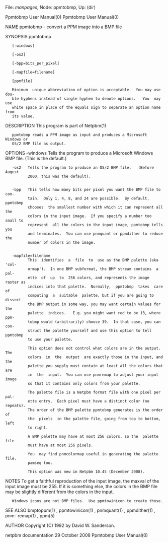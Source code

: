 File: *manpages*,  Node: ppmtobmp,  Up: (dir)

Ppmtobmp User Manual(0)                                Ppmtobmp User Manual(0)



NAME
       ppmtobmp - convert a PPM image into a BMP file


SYNOPSIS
       ppmtobmp

       [-windows]

       [-os2]

       [-bpp=bits_per_pixel]

       [-mapfile=filename]

       [ppmfile]

       Minimum  unique abbreviation of option is acceptable.  You may use dou-
       ble hyphens instead of single hyphen to denote options.   You  may  use
       white space in place of the equals sign to separate an option name from
       its value.



DESCRIPTION
       This program is part of Netpbm(1)

       ppmtobmp reads a PPM image as input and produces a Microsoft Windows or
       OS/2 BMP file as output.


OPTIONS
       -windows
              Tells  the  program  to  produce  a  Microsoft Windows BMP file.
              (This is the default.)


       -os2   Tells the program to produce an OS/2 BMP file.   (Before  August
              2000, this was the default).


       -bpp   This tells how many bits per pixel you want the BMP file to con-
              tain.  Only 1, 4, 8, and 24 are possible.  By default,  ppmtobmp
              chooses  the smallest number with which it can represent all the
              colors in the input image.  If you specify a number too small to
              represent  all the colors in the input image, ppmtobmp tells you
              and terminates.  You can use pnmquant or ppmdither to reduce the
              number of colors in the image.


       -mapfile=filename
              This  identifies  a  file  to  use as the BMP palette (aka 'col-
              ormap').  In one BMP subformat, the BMP stream contains  a  pal-
              ette  of  up  to  256 colors, and represents the image raster as
              indices into that palette.  Normally,  ppmtobmp  takes  care  of
              computing  a  suitable  palette, but if you are going to dissect
              the BMP output in some way, you may want certain values for  the
              palette  indices.   E.g. you might want red to be 13, where ppm-
              tobmp would (arbitrarily) choose 39.  In that case, you can con-
              struct the palette yourself and use this option to tell ppmtobmp
              to use your palette.

              This option does not control what colors are in the output.  The
              colors  in  the  output  are exactly those in the input, and the
              palette you supply must contain at least all the colors that are
              in  the  input.  You can use pnmremap to adjust your input image
              so that it contains only colors from your palette.

              The palette file is a Netpbm format file with one pixel per pal-
              ette entry.  Each pixel must have a distinct color (no repeats).
              The order of the BMP palette ppmtobmp generates is the order  of
              the  pixels  in the palette file, going from top to bottom, left
              to right.

              A BMP palette may have at most 256 colors, so the  palette  file
              must have at most 256 pixels.

              You  may find pnmcolormap useful in generating the palette file.
              pamseq too.

              This option was new in Netpbm 10.45 (December 2008).





NOTES
       To get a faithful reproduction of the input image, the  maxval  of  the
       input  image  must  be 255.  If it is something else, the colors in the
       BMP file may be slightly different from the colors in the input.

       Windows icons are not BMP files.  Use ppmtowinicon to create those.


SEE ALSO
       bmptoppm(1) , ppmtowinicon(1)  ,  pnmquant(1)  ,  ppmdither(1)  ,  pnm-
       remap(1) , ppm(5)



AUTHOR
       Copyright (C) 1992 by David W. Sanderson.



netpbm documentation            29 October 2008        Ppmtobmp User Manual(0)

